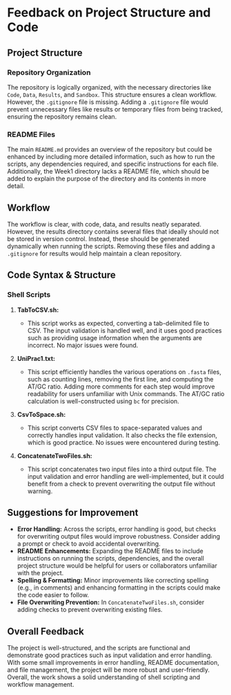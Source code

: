 
# Feedback on Project Structure and Code

## Project Structure

### Repository Organization
The repository is logically organized, with the necessary directories like `Code`, `Data`, `Results`, and `Sandbox`. This structure ensures a clean workflow. However, the `.gitignore` file is missing. Adding a `.gitignore` file would prevent unnecessary files like results or temporary files from being tracked, ensuring the repository remains clean.

### README Files
The main `README.md` provides an overview of the repository but could be enhanced by including more detailed information, such as how to run the scripts, any dependencies required, and specific instructions for each file. Additionally, the Week1 directory lacks a README file, which should be added to explain the purpose of the directory and its contents in more detail.

## Workflow
The workflow is clear, with code, data, and results neatly separated. However, the results directory contains several files that ideally should not be stored in version control. Instead, these should be generated dynamically when running the scripts. Removing these files and adding a `.gitignore` for results would help maintain a clean repository.

## Code Syntax & Structure

### Shell Scripts
1. **TabToCSV.sh:**
   - This script works as expected, converting a tab-delimited file to CSV. The input validation is handled well, and it uses good practices such as providing usage information when the arguments are incorrect. No major issues were found.

2. **UniPrac1.txt:**
   - This script efficiently handles the various operations on `.fasta` files, such as counting lines, removing the first line, and computing the AT/GC ratio. Adding more comments for each step would improve readability for users unfamiliar with Unix commands. The AT/GC ratio calculation is well-constructed using `bc` for precision.

3. **CsvToSpace.sh:**
   - This script converts CSV files to space-separated values and correctly handles input validation. It also checks the file extension, which is good practice. No issues were encountered during testing.

4. **ConcatenateTwoFiles.sh:**
   - This script concatenates two input files into a third output file. The input validation and error handling are well-implemented, but it could benefit from a check to prevent overwriting the output file without warning.

## Suggestions for Improvement
- **Error Handling:** Across the scripts, error handling is good, but checks for overwriting output files would improve robustness. Consider adding a prompt or check to avoid accidental overwriting.
- **README Enhancements:** Expanding the README files to include instructions on running the scripts, dependencies, and the overall project structure would be helpful for users or collaborators unfamiliar with the project.
- **Spelling & Formatting:** Minor improvements like correcting spelling (e.g., in comments) and enhancing formatting in the scripts could make the code easier to follow.
- **File Overwriting Prevention:** In `ConcatenateTwoFiles.sh`, consider adding checks to prevent overwriting existing files.

## Overall Feedback
The project is well-structured, and the scripts are functional and demonstrate good practices such as input validation and error handling. With some small improvements in error handling, README documentation, and file management, the project will be more robust and user-friendly. Overall, the work shows a solid understanding of shell scripting and workflow management.
